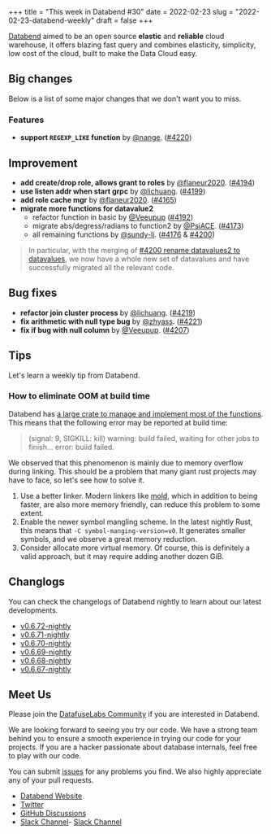 +++
title = "This week in Databend #30"
date = 2022-02-23
slug = "2022-02-23-databend-weekly"
draft = false
+++

[Databend](https://github.com/datafuselabs/databend) aimed to be an open source **elastic** and **reliable** cloud warehouse, it offers blazing fast query and combines elasticity, simplicity, low cost of the cloud, built to make the Data Cloud easy.

## Big changes

Below is a list of some major changes that we don't want you to miss.

### Features

- **support `REGEXP_LIKE` function**  by [@nange](https://github.com/nange). ([#4220](https://github.com/datafuselabs/databend/pull/4220))

## Improvement

- **add create/drop role, allows grant to roles** by [@flaneur2020](https://github.com/flaneur2020). ([#4194](https://github.com/datafuselabs/databend/pull/4194))
- **use listen addr when start grpc** by [@lichuang](https://github.com/lichuang). ([#4199](https://github.com/datafuselabs/databend/pull/4199))
- **add role cache mgr** by [@flaneur2020](https://github.com/flaneur2020). ([#4165](https://github.com/datafuselabs/databend/pull/4165))
- **migrate more functions for datavalue2**
  - refactor function in basic by [@Veeupup](https://github.com/Veeupup) ([#4192](https://github.com/datafuselabs/databend/pull/4192))
  - migrate abs/degress/radians to function2 by [@PsiACE](https://github.com/PsiACE). ([#4173](https://github.com/datafuselabs/databend/pull/4173))
  - all remaining functions by [@sundy-li](https://github.com/sundy-li). ([#4176](https://github.com/datafuselabs/databend/pull/4176) & [#4200](https://github.com/datafuselabs/databend/pull/4200))

> In particular, with the merging of [#4200 rename datavalues2 to datavalues](https://github.com/datafuselabs/databend/pull/4200), we now have a whole new set of datavalues and have successfully migrated all the relevant code.

## Bug fixes

- **refactor join cluster process** by [@lichuang](https://github.com/lichuang). ([#4219](https://github.com/datafuselabs/databend/pull/4219))
- **fix arithmetic with null type bug** by [@zhyass](https://github.com/zhyass). ([#4221](https://github.com/datafuselabs/databend/pull/4221))
- **fix if bug with null column** by [@Veeupup](https://github.com/veeupup). ([#4207](https://github.com/datafuselabs/databend/pull/4207))

## Tips

Let's learn a weekly tip from Databend.

### How to eliminate OOM at build time

Databend has [a large crate to manage and implement most of the functions](https://github.com/datafuselabs/databend/tree/main/common/functions). This means that the following error may be reported at build time:

> (signal: 9, SIGKILL: kill) warning: build failed, waiting for other jobs to finish... error: build failed.

We observed that this phenomenon is mainly due to memory overflow during linking. This should be a problem that many giant rust projects may have to face, so let's see how to solve it.

1. Use a better linker. Modern linkers like [mold](https://github.com/rui314/mold), which in addition to being faster, are also more memory friendly, can reduce this problem to some extent.
2. Enable the newer symbol mangling scheme. In the latest nightly Rust, this means that `-C symbol-manging-version=v0`. It generates smaller symbols, and we observe a great memory reduction.
3. Consider allocate more virtual memory. Of course, this is definitely a valid approach, but it may require adding another dozen GiB.


## Changlogs

You can check the changelogs of Databend nightly to learn about our latest developments.

- [v0.6.72-nightly](https://github.com/datafuselabs/databend/releases/tag/v0.6.66-nightly)
- [v0.6.71-nightly](https://github.com/datafuselabs/databend/releases/tag/v0.6.65-nightly)
- [v0.6.70-nightly](https://github.com/datafuselabs/databend/releases/tag/v0.6.64-nightly)
- [v0.6.69-nightly](https://github.com/datafuselabs/databend/releases/tag/v0.6.63-nightly)
- [v0.6.68-nightly](https://github.com/datafuselabs/databend/releases/tag/v0.6.62-nightly)
- [v0.6.67-nightly](https://github.com/datafuselabs/databend/releases/tag/v0.6.61-nightly)

## Meet Us

Please join the [DatafuseLabs Community](https://github.com/datafuselabs/) if you are interested in Databend.

We are looking forward to seeing you try our code. We have a strong team behind you to ensure a smooth experience in trying our code for your projects.
If you are a hacker passionate about database internals, feel free to play with our code.

You can submit [issues](https://github.com/datafuselabs/databend/issues) for any problems you find. We also highly appreciate any of your pull requests.

- [Databend Website](https://databend.rs)
- [Twitter](https://twitter.com/Datafuse_Labs)
- [GitHub Discussions](https://github.com/datafuselabs/databend/discussions)
- [Slack Channel](https://datafusecloud.slack.com/join/shared_invite/zt-nojrc9up-50IRla1Y1h56rqwCTkkDJA)- [Slack Channel](https://datafusecloud.slack.com/join/shared_invite/zt-nojrc9up-50IRla1Y1h56rqwCTkkDJA)

